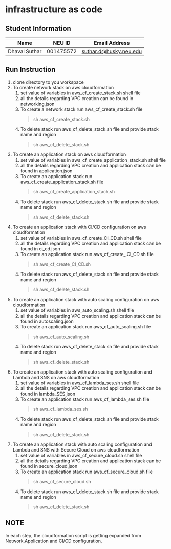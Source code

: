 # infrastructure as code

## Student Information

| Name | NEU ID | Email Address |
| --- | --- | --- |
| Dhaval Suthar | 001475572 | suthar.d@husky.neu.edu |


## Run Instruction 
 1. clone directory to you workspace
 2. To create network stack on aws cloudformation 
    1. set value of variables in aws_cf_create_stack.sh shell file 
    2. all the details regarding VPC creation can be found in networking.json 
    3. To create a network stack run aws_cf_create_stack.sh file
        > sh aws_cf_create_stack.sh
    4. To delete stack run aws_cf_delete_stack.sh file and provide stack name and region
        > sh aws_cf_delete_stack.sh                                                                
 3. To create an application stack on aws cloudformation 
    1. set value of variables in aws_cf_create_application_stack.sh shell file
    2. all the details regarding VPC creation and application stack can be found in application.json
    3. To create an application stack run aws_cf_create_application_stack.sh file
        > sh aws_cf_create_application_stack.sh 
    4. To delete stack run aws_cf_delete_stack.sh file and provide stack name and region
        > sh aws_cf_delete_stack.sh                                                                               
 4. To create an application stack with CI/CD configuration on aws cloudformation 
     1. set value of variables in aws_cf_create_CI_CD.sh shell file
     2. all the details regarding VPC creation and application stack can be found in ci_cd.json
     3. To create an application stack run aws_cf_create_.CI_CD.sh file
         > sh aws_cf_create_CI_CD.sh 
     4. To delete stack run aws_cf_delete_stack.sh file and provide stack name and region
         > sh aws_cf_delete_stack.sh
 5. To create an application stack with auto scaling configuration on aws cloudformation 
      1. set value of variables in aws_auto_scaling.sh shell file
      2. all the details regarding VPC creation and application stack can be found in autoscaling.json
      3. To create an application stack run aws_cf_auto_scaling.sh file
          > sh aws_cf_auto_scaling.sh 
      4. To delete stack run aws_cf_delete_stack.sh file and provide stack name and region
          > sh aws_cf_delete_stack.sh
 6. To create an application stack with auto scaling configuration and Lambda and SNS on aws cloudformation 
       1. set value of variables in aws_cf_lambda_ses.sh shell file
       2. all the details regarding VPC creation and application stack can be found in lambda_SES.json
       3. To create an application stack run aws_cf_lambda_ses.sh file
           > sh aws_cf_lambda_ses.sh 
       4. To delete stack run aws_cf_delete_stack.sh file and provide stack name and region
           > sh aws_cf_delete_stack.sh
 7. To create an application stack with auto scaling configuration and Lambda and SNS with Secure Cloud on aws cloudformation 
       1. set value of variables in aws_cf_secure_cloud.sh shell file
       2. all the details regarding VPC creation and application stack can be found in secure_cloud.json
       3. To create an application stack run aws_cf_secure_cloud.sh file
            > sh aws_cf_secure_cloud.sh 
       4. To delete stack run aws_cf_delete_stack.sh file and provide stack name and region
            > sh aws_cf_delete_stack.sh
    
## NOTE

In each step, the cloudformation script is getting expanded from Network,Application and CI/CD configuration.
